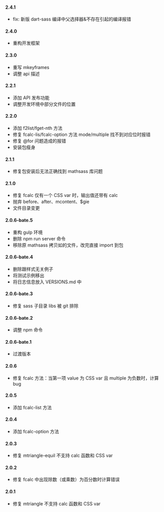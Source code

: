 #### 2.4.1
  - fix: 新版 dart-sass 编译中父选择器&不存在引起的编译报错
#### 2.4.0
  - 重构开发框架
#### 2.3.0
  - 重写 mkeyframes
  - 调整 api 描述
#### 2.2.1
  - 添加 API 发布功能
  - 调整开发环境中部分文件的位置
#### 2.2.0
  - 添加 f2list/fget-nth 方法
  - 修复 fcalc-lis/fcalc-option 方法 mode/multiple 找不到对应位时报错
  - 修复 @for 问题造成的报错
  - 安装包瘦身
#### 2.1.1
  - 修复包安装后无法正确找到 mathsass 库问题
#### 2.1.0
  - 修复 fcalc 仅有一个 CSS var 时，输出值还带有 calc
  - 抛弃 before、after、mcontent、$gie
  - 文件目录变更
#### 2.0.6-bate.5
  - 重构 gulp 环境
  - 删除 npm run server 命令
  - 移除原 mathsass 拷贝如的文件，改完直接 import 到包
#### 2.0.6-bate.4
  - 删除跟样式无关例子
  - 将测试示例移出
  - 将日志信息放入 VERSIONS.md 中
#### 2.0.6-bate.3
  - 修复 sass 子目录 libs 被 git 排除
#### 2.0.6-bate.2
  - 调整 npm 命令
#### 2.0.6-bate.1
  - 过渡版本
#### 2.0.6
  - 修复 fcalc 方法：当第一项 value 为 CSS var 且 multiple 为负数时，计算 bug
#### 2.0.5
  - 添加 fcalc-list 方法
#### 2.0.4
  - 添加 fcalc-option 方法
#### 2.0.3
  - 修复 mtriangle-equil 不支持 calc 函数和 CSS var
#### 2.0.2
  - 修复 fcalc 中出现除数（或乘数）为百分数时计算错误
#### 2.0.1
  - 修复 mtriangle 不支持 calc 函数和 CSS var